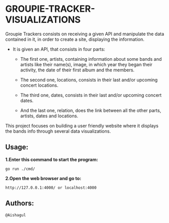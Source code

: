 # GROUPIE-TRACKER-VISUALIZATIONS

Groupie Trackers consists on receiving a given API and manipulate the data contained in it, in order to create a site, displaying the information.

* It is given an API, that consists in four parts:

    * The first one, artists, containing information about some bands and artists like their name(s), image, in which year they began their activity, the date of their first album and the members.

    * The second one, locations, consists in their last and/or upcoming concert locations.

    * The third one, dates, consists in their last and/or upcoming concert dates.

    * And the last one, relation, does the link between all the other parts, artists, dates and locations.

This project focuses on building a user friendly website where it displays the bands info through several data visualizations.



## Usage:

**1.Enter this command to start the program:**

    go run ./cmd/

**2.Open the web browser and go to:**

    http://127.0.0.1:4000/ or localhost:4000
    

## Authors:
    @Aishagul
